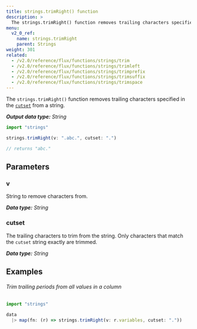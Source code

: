 ```yaml
---
title: strings.trimRight() function
description: >
  The strings.trimRight() function removes trailing characters specified in the cutset from a string.
menu:
  v2_0_ref:
    name: strings.trimRight
    parent: Strings
weight: 301
related:
  - /v2.0/reference/flux/functions/strings/trim
  - /v2.0/reference/flux/functions/strings/trimleft
  - /v2.0/reference/flux/functions/strings/trimprefix
  - /v2.0/reference/flux/functions/strings/trimsuffix
  - /v2.0/reference/flux/functions/strings/trimspace
---
```


The `strings.trimRight()` function removes trailing characters specified in the
[`cutset`](#cutset) from a string.

_**Output data type:** String_

```js
import "strings"

strings.trimRight(v: ".abc.", cutset: ".")

// returns "abc."
```

## Parameters

### v
String to remove characters from.

_**Data type:** String_

### cutset
The trailing characters to trim from the string.
Only characters that match the `cutset` string exactly are trimmed.

_**Data type:** String_

## Examples

###### Trim trailing periods from all values in a column
```js
import "strings"

data
  |> map(fn: (r) => strings.trimRight(v: r.variables, cutset: "."))
```
